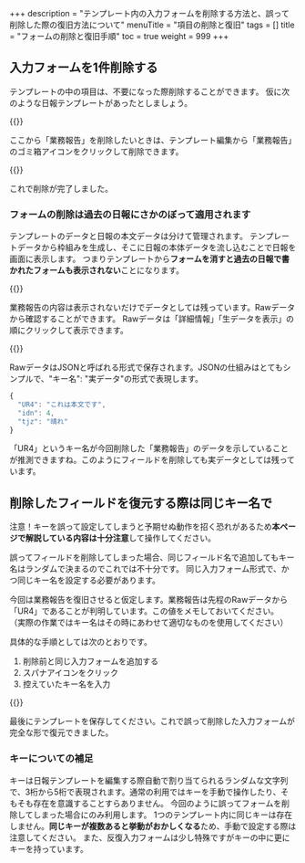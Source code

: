 +++
description = "テンプレート内の入力フォームを削除する方法と、誤って削除した際の復旧方法について"
menuTitle = "項目の削除と復旧"
tags = []
title = "フォームの削除と復旧手順"
toc = true
weight = 999
+++

## 入力フォームを1件削除する

テンプレートの中の項目は、不要になった際削除することができます。
仮に次のような日報テンプレートがあったとしましょう。

{{<appscreen filename="pre-report" title="削除前の日報"  >}}

ここから「業務報告」を削除したいときは、テンプレート編集から「業務報告」のゴミ箱アイコンをクリックして削除できます。

{{<appscreen filename="field-delete" title="特定のフィールドを日報テンプレートから削除する"  >}}

これで削除が完了しました。

### フォームの削除は過去の日報にさかのぼって適用されます

テンプレートのデータと日報の本文データは分けて管理されます。
テンプレートデータから枠組みを生成し、そこに日報の本体データを流し込むことで日報を画面に表示します。
つまりテンプレートから**フォームを消すと過去の日報で書かれたフォームも表示されない**ことになります。

{{<appscreen filename="invisible" title="過去に書かれた日報もさかのぼって適用される"  >}}

業務報告の内容は表示されないだけでデータとしては残っています。Rawデータから確認することができます。
Rawデータは「詳細情報」「生データを表示」の順にクリックして表示できます。

{{<appscreen filename="raw-data" title="RawデータはJSONと呼ばれる形式で保存されています。"  >}}

RawデータはJSONと呼ばれる形式で保存されます。JSONの仕組みはとてもシンプルで、"キー名": "実データ"の形式で表現します。

```javascript
{
  "UR4": "これは本文です",
  "idn": 4,
  "tjz": "晴れ"
}
```

「UR4」というキー名が今回削除した「業務報告」のデータを示していることが推測できますね。このようにフィールドを削除しても実データとしては残っています。

## 削除したフィールドを復元する際は同じキー名で

注意！キーを誤って設定してしまうと予期せぬ動作を招く恐れがあるため**本ページで解説している内容は十分注意**して操作してください。

誤ってフィールドを削除してしまった場合、同じフィールド名で追加してもキー名はランダムで決まるのでこれでは不十分です。
同じ入力フォーム形式で、かつ同じキー名を設定する必要があります。

今回は業務報告を復旧させると仮定します。業務報告は先程のRawデータから「UR4」であることが判明しています。この値をメモしておいてください。
（実際の作業ではキー名はその時にあわせて適切なものを使用してください）

具体的な手順としては次のとおりです。

1. 削除前と同じ入力フォームを追加する
1. スパナアイコンをクリック
1. 控えていたキー名を入力

{{<appscreen filename="edit-key" title="RawデータはJSONと呼ばれる形式で保存されています。"  >}}

最後にテンプレートを保存してください。これで誤って削除した入力フォームが完全な形で復元できました。

### キーについての補足

キーは日報テンプレートを編集する際自動で割り当てられるランダムな文字列で、3桁から5桁で表現されます。通常の利用ではキーを手動で操作したり、そもそも存在を意識することすらありません。
今回のように誤ってフォームを削除してしまった場合にのみ利用します。
1つのテンプレート内に同じキーは存在しません。**同じキーが複数あると挙動がおかしくなる**ため、手動で設定する際は注意してください。
また、反復入力フォームは少し特殊ですがキーの中に更にキーを持っています。
